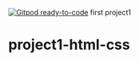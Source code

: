 [![Gitpod ready-to-code](https://img.shields.io/badge/Gitpod-ready--to--code-blue?logo=gitpod)](https://gitpod.io/#https://github.com/eshetugurmu/project1-html-css)
first project1
# project1-html-css
